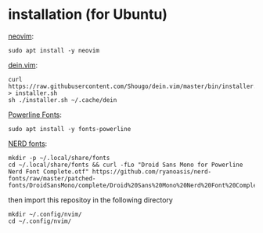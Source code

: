 # installation (for Ubuntu)
[neovim](https://neovim.io/):
```
sudo apt install -y neovim
```
[dein.vim](https://github.com/Shougo/dein.vim):
```
curl https://raw.githubusercontent.com/Shougo/dein.vim/master/bin/installer.sh > installer.sh
sh ./installer.sh ~/.cache/dein
```
[Powerline Fonts](https://github.com/powerline/fonts):
```
sudo apt install -y fonts-powerline
```
[NERD fonts](https://github.com/ryanoasis/nerd-fonts):
```
mkdir -p ~/.local/share/fonts
cd ~/.local/share/fonts && curl -fLo "Droid Sans Mono for Powerline Nerd Font Complete.otf" https://github.com/ryanoasis/nerd-fonts/raw/master/patched-fonts/DroidSansMono/complete/Droid%20Sans%20Mono%20Nerd%20Font%20Complete.otf
```

then import this repositoy in the following directory
```
mkdir ~/.config/nvim/
cd ~/.config/nvim/
```
